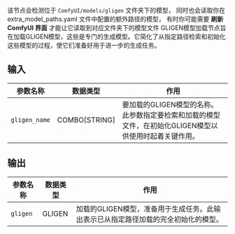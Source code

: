 该节点会检测位于 `ComfyUI/models/gligen` 文件夹下的模型，
同时也会读取你在 extra_model_paths.yaml 文件中配置的额外路径的模型，
有时你可能需要 **刷新 ComfyUI 界面** 才能让它读取到对应文件夹下的模型文件
GLIGEN模型加载节点旨在加载GLIGEN模型，这些是专门的生成模型。它简化了从指定路径检索和初始化这些模型的过程，使它们准备好用于进一步的生成任务。

## 输入

| 参数名称 | 数据类型 | 作用 |
| --- | --- | --- |
| `gligen_name` | COMBO[STRING] | 要加载的GLIGEN模型的名称。此参数指定要检索和加载的模型文件，在初始化GLIGEN模型以供使用时起着关键作用。 |

## 输出

| 参数名称 | 数据类型 | 作用 |
| --- | --- | --- |
| `gligen` | GLIGEN | 加载的GLIGEN模型，准备用于生成任务。此输出表示已从指定路径加载的完全初始化的模型。 |
